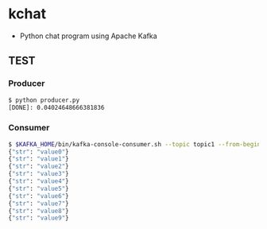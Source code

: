 # kchat
- Python chat program using Apache Kafka

## TEST
### Producer
```bash
$ python producer.py
[DONE]: 0.04024648666381836
```
### Consumer
```bash
$ $KAFKA_HOME/bin/kafka-console-consumer.sh --topic topic1 --from-beginning --bootstrap-s
{"str": "value0"}
{"str": "value1"}
{"str": "value2"}
{"str": "value3"}
{"str": "value4"}
{"str": "value5"}
{"str": "value6"}
{"str": "value7"}
{"str": "value8"}
{"str": "value9"}
```
